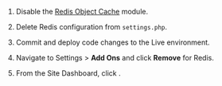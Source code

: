 1. Disable the [Redis Object Cache](https://www.drupal.org/project/redis) module.

1. Delete Redis configuration from `settings.php`.

1. Commit and deploy code changes to the Live environment.

1. Navigate to <span class="glyphicons glyphicons-cogwheel"></span> Settings > **Add Ons** and click **Remove** for Redis.

1. From the Site Dashboard, click <span class="glyphicons glyphicons-cleaning"></span>.
